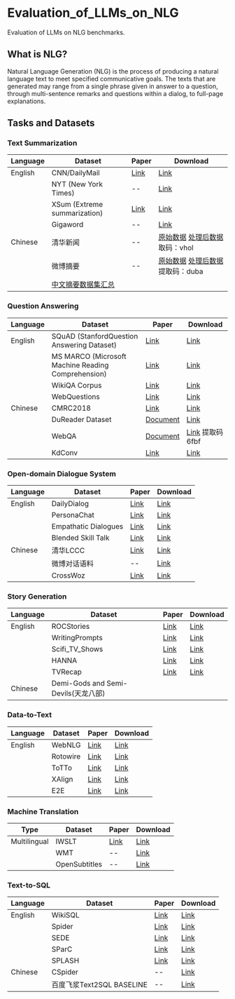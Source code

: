 # Evaluation_of_LLMs_on_NLG
Evaluation of LLMs on NLG benchmarks.

## What is NLG?

Natural Language Generation (NLG) is the process of producing a natural language text to meet specified communicative goals. The texts that are generated may range from a single phrase given in answer to a question, through multi-sentence remarks and questions within a dialog, to full-page explanations.

## Tasks and Datasets

### Text Summarization

| Language | Dataset                                                      | Paper                                          | Download                                                     |
| -------- | ------------------------------------------------------------ | ---------------------------------------------- | ------------------------------------------------------------ |
| English  | CNN/DailyMail                                                | [Link](https://arxiv.org/pdf/1602.06023v5.pdf) | [Link](https://github.com/abisee/cnn-dailymail)              |
|          | NYT (New York Times)                                         | --                                             | [Link](https://catalog.ldc.upenn.edu/LDC2008T19)             |
|          | XSum (Extreme summarization)                                 | [Link](https://arxiv.org/pdf/1808.08745v1.pdf) | [Link](https://github.com/EdinburghNLP/XSum/tree/master/XSum-Dataset) |
|          | Gigaword                                                     | --                                             | [Link](https://huggingface.co/datasets/gigaword)             |
| Chinese  | 清华新闻                                                     | --                                             | [原始数据](http://thuctc.thunlp.org/) [处理后数据](https://pan.baidu.com/share/init?surl=a-CUtTc5xQFB9_EJaxDklA) 取码：vhol |
|          | 微博摘要                                                     | --                                             | [原始数据](https://www.jianshu.com/p/8f52352f0748?tdsourcetag=s_pcqq_aiomsg) [处理后数据](https://pan.baidu.com/share/init?surl=80aTaZe-5jopVBBJhBrTWg) 提取码：duba |
|          | [中文摘要数据集汇总](https://zhuanlan.zhihu.com/p/341398288) |                                                |                                                              |



### Question Answering

| Language | Dataset                                            | Paper                                                        | Download                                                     |
| -------- | -------------------------------------------------- | ------------------------------------------------------------ | ------------------------------------------------------------ |
| English  | SQuAD (StanfordQuestion Answering Dataset)         | [Link](https://arxiv.org/abs/1606.05250)                     | [Link](https://rajpurkar.github.io/SQuAD-explorer/)          |
|          | MS MARCO (Microsoft Machine Reading Comprehension) | [Link](https://arxiv.org/abs/1611.09268)                     | [Link](https://microsoft.github.io/msmarco/)                 |
|          | WikiQA Corpus                                      | [Link](https://aclanthology.org/D15-1237/)                   | [Link](https://www.microsoft.com/en-us/download/confirmation.aspx?id=52419) |
|          | WebQuestions                                       | [Link](https://aclanthology.org/D13-1160/)                   | [Link](https://worksheets.codalab.org/worksheets/0xba659fe363cb46e7a505c5b6a774dc8a) |
| Chinese  | CMRC2018                                           | [Link](https://aclanthology.org/D19-1600/)                   | [Link](https://github.com/ymcui/cmrc2018)                    |
|          | DuReader Dataset                                   | [Document](https://link.zhihu.com/?target=https%3A//ai.baidu.com/broad/subordinate%3Fdataset%3Ddureader) | [Link](https://github.com/baidu/DuRead)                      |
|          | WebQA                                              | [Document](https://kexue.fm/archives/4338)                   | [Link](https://link.zhihu.com/?target=https%3A//pan.baidu.com/s/1pLXEYtd) 提取码6fbf |
|          | KdConv                                             | [Link](https://arxiv.org/abs/2004.04100)                     | [Link](https://github.com/thu-coai/KdConv)                   |



### Open-domain Dialogue System

| Language | Dataset              | Paper                                          | Download                                                     |
| -------- | -------------------- | ---------------------------------------------- | ------------------------------------------------------------ |
| English  | DailyDialog          | [Link](https://arxiv.org/pdf/1710.03957v1.pdf) | [Link](http://yanran.li/dailydialog)                         |
|          | PersonaChat          | [Link](https://arxiv.org/abs/1801.07243)       | [Link](https://www.kaggle.com/datasets/atharvjairath/personachat) |
|          | Empathatic Dialogues | [Link](https://arxiv.org/abs/1811.00207)       | [Link](https://www.kaggle.com/datasets/atharvjairath/empathetic-dialogues-facebook-ai) |
|          | Blended Skill Talk   | [Link](https://parl.ai/projects/bst/)          | [Link](https://arxiv.org/pdf/2004.08449v1.pdf)               |
| Chinese  | 清华LCCC             | [Link](https://arxiv.org/abs/2008.03946)       | [Link](https://github.com/thu-coai/CDial-GPT)                |
|          | 微博对话语料         | --                                             | [Link](https://github.com/codemayq/chinese_chatbot_corpus)   |
|          | CrossWoz             | [Link](https://arxiv.org/abs/2002.11893)       | [Link](https://github.com/thu-coai/CrossWoz)                 |



### Story Generation

| Language | Dataset                             | Paper                                          | Download                                                     |
| -------- | ----------------------------------- | ---------------------------------------------- | ------------------------------------------------------------ |
| English  | ROCStories                          | [Link](https://aclanthology.org/N16-1098.pdf)  | [Link](https://cs.rochester.edu/nlp/rocstories/)             |
|          | WritingPrompts                      | [Link](https://arxiv.org/pdf/1805.04833v1.pdf) | [Link](https://www.kaggle.com/ratthachat/writing-prompts)    |
|          | Scifi_TV_Shows                      | [Link](https://arxiv.org/pdf/1909.03480v2.pdf) | [Link](https://huggingface.co/datasets/lara-martin/Scifi_TV_Shows) |
|          | HANNA                               | [Link](https://arxiv.org/pdf/2208.11646v4.pdf) | [Link](https://github.com/dig-team/hanna-benchmark-asg)      |
|          | TVRecap                             | [Link](https://arxiv.org/pdf/2109.08833v2.pdf) | [Link](https://github.com/mingdachen/TVRecap)                |
| Chinese  | Demi-Gods and Semi-Devils(天龙八部) |                                                |                                                              |



### Data-to-Text

| Language | Dataset  | Paper                                          | Download                                                  |
| -------- | -------- | ---------------------------------------------- | --------------------------------------------------------- |
| English  | WebNLG   | [Link](https://aclanthology.org/P17-1017.pdf)  | [Link](https://webnlg-challenge.loria.fr/)                |
|          | Rotowire | [Link](https://arxiv.org/pdf/1707.08052v1.pdf) | [Link]()                                                  |
|          | ToTTo    | [Link](https://arxiv.org/pdf/2004.14373v3.pdf) | [Link](https://github.com/google-research-datasets/totto) |
|          | XAlign   | [Link](https://arxiv.org/pdf/2202.00291v2.pdf) | [Link](https://github.com/tushar117/XAlign)               |
|          | E2E      | [Link](https://arxiv.org/pdf/1706.09254v2.pdf) | [Link](http://www.macs.hw.ac.uk/InteractionLab/E2E/)      |



### Machine Translation

| Type         | Dataset       | Paper                                          | Download                                                     |
| ------------ | ------------- | ---------------------------------------------- | ------------------------------------------------------------ |
| Multilingual | IWSLT         | [Link](https://arxiv.org/pdf/1910.06204v1.pdf) | [Link](https://github.com/carolscarton/iwslt2019)            |
|              | WMT           | --                                             | [Link](https://statmt.org/wmt18/translation-task.html#download) |
|              | OpenSubtitles | --                                             | [Link](https://opus.nlpl.eu/OpenSubtitles2016.php)           |



### Text-to-SQL

| Language | Dataset                   | Paper                                          | Download                                                     |
| -------- | ------------------------- | ---------------------------------------------- | ------------------------------------------------------------ |
| English  | WikiSQL                   | [Link](http://arxiv.org/abs/1709.00103)        | [Link](https://github.com/salesforce/WikiSQL)                |
|          | Spider                    | [Link](https://arxiv.org/abs/1809.08887)       | [Link](https://github.com/taoyds/spider)                     |
|          | SEDE                      | [Link](https://arxiv.org/pdf/2106.05006v1.pdf) | [Link](https://github.com/hirupert/sede)                     |
|          | SParC                     | [Link](https://arxiv.org/pdf/1906.02285v1.pdf) | [Link](https://github.com/taoyds/sparc)                      |
|          | SPLASH                    | [Link](https://arxiv.org/pdf/2005.02539v2.pdf) | [Link](https://github.com/MSR-LIT/Splash)                    |
| Chinese  | CSpider                   | --                                             | [Link](https://github.com/taolusi/chisp)                     |
|          | 百度飞浆Text2SQL BASELINE | --                                             | [Link](https://github.com/PaddlePaddle/Research/tree/master/NLP/Text2SQL-BASELINE) |
